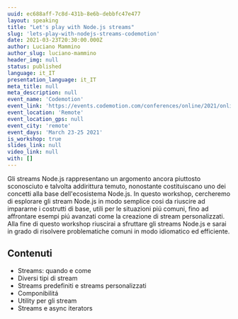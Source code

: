 ```yaml
---
uuid: ec688aff-7c8d-431b-8e6b-debbfc47e477
layout: speaking
title: "Let's play with Node.js streams"
slug: 'lets-play-with-nodejs-streams-codemotion'
date: 2021-03-23T20:30:00.000Z
author: Luciano Mammino
author_slug: luciano-mammino
header_img: null
status: published
language: it_IT
presentation_language: it_IT
meta_title: null
meta_description: null
event_name: 'Codemotion'
event_link: 'https://events.codemotion.com/conferences/online/2021/online-tech-conference-italian-edition-spring/workshops'
event_location: 'Remote'
event_location_gps: null
event_city: 'remote'
event_days: 'March 23-25 2021'
is_workshop: true
slides_link: null
video_link: null
with: []
---
```


Gli streams Node.js rappresentano un argomento ancora piuttosto sconosciuto e talvolta addirittura temuto, nonostante costituiscano uno dei concetti alla base dell'ecosistema Node.js. In questo workshop, cercheremo di esplorare gli stream Node.js in modo semplice cosi da riuscire ad impararne i costrutti di base, utili per le situazioni piú comuni, fino ad affrontare esempi piú avanzati come la creazione di stream personalizzati. Alla fine di questo workshop riuscirai a sfruttare gli streams Node.js e sarai in grado di risolvere problematiche comuni in modo idiomatico ed efficiente.

## Contenuti

 - Streams: quando e come
 - Diversi tipi di stream
 - Streams predefiniti e streams personalizzati
 - Componibilitá
 - Utility per gli stream
 - Streams e async iterators
